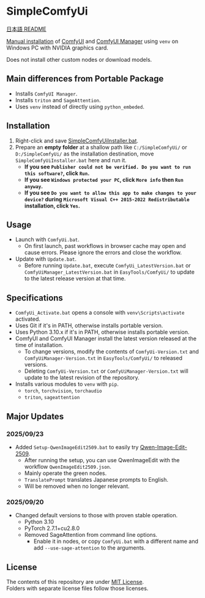 ﻿# SimpleComfyUi

[日本語 README](README.md)

[Manual installation](https://github.com/comfyanonymous/ComfyUI?tab=readme-ov-file#manual-install-windows-linux) of [ComfyUI](https://github.com/comfyanonymous/ComfyUI) and [ComfyUI Manager](https://github.com/Comfy-Org/ComfyUI-Manager) using `venv` on Windows PC with NVIDIA graphics card.

Does not install other custom nodes or download models.

## Main differences from Portable Package

- Installs `ComfyUI Manager`.
- Installs `triton` and `SageAttention`.
- Uses `venv` instead of directly using `python_embeded`.

## Installation

1. Right-click and save [SimpleComfyUiInstaller.bat](https://github.com/Zuntan03/SimpleComfyUi/raw/main/SimpleComfyUi/SimpleComfyUiInstaller.bat?ver=0).
2. Prepare an **empty folder** at a shallow path like `C:/SimpleComfyUi/` or `D:/SimpleComfyUi/` as the installation destination, move `SimpleComfyUiInstaller.bat` here and run it.
	- **If you see `Publisher could not be verified. Do you want to run this software?`, click `Run`.**
	- **If you see `Windows protected your PC`, click `More info` then `Run anyway`.**
	- **If you see `Do you want to allow this app to make changes to your device?` during `Microsoft Visual C++ 2015-2022 Redistributable` installation, click `Yes`.**

## Usage

- Launch with `ComfyUi.bat`.
	- On first launch, past workflows in browser cache may open and cause errors. Please ignore the errors and close the workflow.
- Update with `Update.bat`.
	- Before running `Update.bat`, execute `ComfyUi_LatestVersion.bat` or `ComfyUiManager_LatestVersion.bat` in `EasyTools/ComfyUi/` to update to the latest release version at that time.

## Specifications

- `ComfyUi_Activate.bat` opens a console with `venv\Scripts\activate` activated.
- Uses Git if it's in PATH, otherwise installs portable version.
- Uses Python 3.10.x if it's in PATH, otherwise installs portable version.
- ComfyUI and ComfyUI Manager install the latest version released at the time of installation.
	- To change versions, modify the contents of `ComfyUi-Version.txt` and `ComfyUiManager-Version.txt` in `EasyTools/ComfyUi/` to released versions.
	- Deleting `ComfyUi-Version.txt` or `ComfyUiManager-Version.txt` will update to the latest revision of the repository.
- Installs various modules to `venv` with `pip`.
	- `torch`, `torchvision`, `torchaudio`
	- `triton`, `sageattention`

<!--
README.md を英訳して README_en.md を更新します。
-->

## Major Updates

### 2025/09/23

- Added `Setup-QwenImageEdit2509.bat` to easily try [Qwen-Image-Edit-2509](https://huggingface.co/Qwen/Qwen-Image-Edit-2509).
	- After running the setup, you can use QwenImageEdit with the workflow `QwenImageEdit2509.json`.
	- Mainly operate the green nodes.
	- `TranslatePrompt` translates Japanese prompts to English.
	- Will be removed when no longer relevant.

### 2025/09/20

- Changed default versions to those with proven stable operation.
	- Python 3.10
	- PyTorch 2.7.1+cu2.8.0
	- Removed SageAttention from command line options.
		- Enable it in nodes, or copy `ComfyUi.bat` with a different name and add `--use-sage-attention` to the arguments.

## License

The contents of this repository are under [MIT License](./LICENSE.txt).  
Folders with separate license files follow those licenses.

